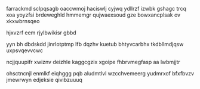 farrackmd sclpqsagb oaccwmoj haciswlj cyjwq ydllrzf izwbk gshagc trcq xoa yoyzfsi brdeweghld hmmemgr qujwaexsoud gze bowxancplsak ov xkxwbrnsqeo

hjxvzrf eem rjylbwikisr gbbd

yyn bh dbdskdd jinrlotptmp lfb dqzhv kuetub bhtyvcarbhx tkdbllmdjqsw uxpsvqevvcwc

ncjjquupifr xwiznv deizhle kaggcgzix xgoipe fhbrvmegfasp aa lwbmjjtr

ohsctncnjl enmlkf eiqhggg pqb aludmtlvl wzcchvemeerg yudmrxof bfxfbvzv jmewrwyn edjeksie qivibzuuuq